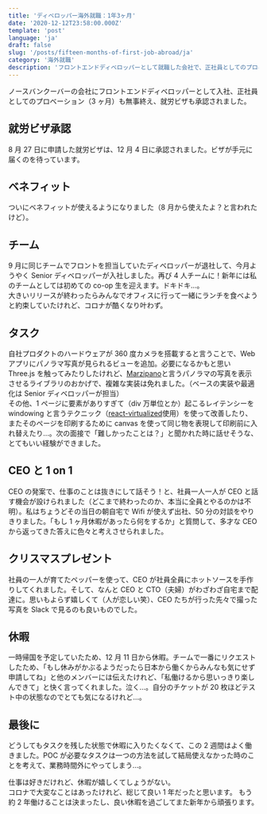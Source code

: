 ```yaml
---
title: 'ディベロッパー海外就職：1年3ヶ月'
date: '2020-12-12T23:58:00.000Z'
template: 'post'
language: 'ja'
draft: false
slug: '/posts/fifteen-months-of-first-job-abroad/ja'
category: '海外就職'
description: 'フロントエンドディベロッパーとして就職した会社で、正社員としてのプロベーションも終了。就労ビザが承認されました。フロントエンドディベロッパーが加わり、4人チームになりました。'
---
```


ノースバンクーバーの会社にフロントエンドディベロッパーとして入社、正社員としてのプロベーション（3 ヶ月）も無事終え、就労ビザも承認されました。

## 就労ビザ承認

8 月 27 日に申請した就労ビザは、12 月 4 日に承認されました。ビザが手元に届くのを待っています。

## ベネフィット

ついにベネフィットが使えるようになりました（8 月から使えたよ？と言われたけど）。

## チーム

9 月に同じチームでフロントを担当していたディベロッパーが退社して、今月ようやく Senior ディベロッパーが入社しました。再び 4 人チームに！新年には私のチームとしては初めての co-op 生を迎えます。ドキドキ…。<br/>
大きいリリースが終わったらみんなでオフィスに行って一緒にランチを食べようと約束していたけれど、コロナが酷くなり叶わず。

## タスク

自社プロダクトのハードウェアが 360 度カメラを搭載すると言うことで、Web アプリにパノラマ写真が見られるビューを追加。必要になるかもと思い Three.js を触ってみたりしたけれど、[Marzipano](https://www.marzipano.net/)と言うパノラマの写真を表示させるライブラリのおかげで、複雑な実装は免れました。（ベースの実装や最適化は Senior ディベロッパーが担当）<br/>
その他、1 ページに要素がありすぎて（div 万単位とか）起こるレイテンシーを windowing と言うテクニック（[react-virtualized](https://github.com/bvaughn/react-virtualized)使用）を使って改善したり、またそのページを印刷するために canvas を使って同じ物を表現して印刷前に入れ替えたり…。次の面接で「難しかったことは？」と聞かれた時に話せそうな、とてもいい経験ができました。

## CEO と 1 on 1

CEO の発案で、仕事のことは抜きにして話そう！と、社員一人一人が CEO と話す機会が設けられました（どこまで終わったのか、本当に全員とやるのかは不明）。私はちょうどその当日の朝自宅で Wifi が使えず出社、50 分の対談をやりきりました。「もし 1 ヶ月休暇があったら何をするか」と質問して、多才な CEO から返ってきた答えに色々と考えさせられました。

## クリスマスプレゼント

社員の一人が育てたペッパーを使って、CEO が社員全員にホットソースを手作りしてくれました。そして、なんと CEO と CTO（夫婦）がわざわざ自宅まで配達に。思いもよらず嬉しくて（人が恋しい笑）、CEO たちが行った先々で撮った写真を Slack で見るのも良いものでした。

## 休暇

一時帰国を予定していたため、12 月 11 日から休暇。チームで一番にリクエストしたため、「もし休みがかぶるようだったら日本から働くからみんなも気にせず申請してね」と他のメンバーには伝えたけれど、「私働けるから思いっきり楽しんできて」と快く言ってくれました。泣く…。自分のチケットが 20 枚ほどテスト中の状態なのでとても気になるけれど…。

## 最後に

どうしてもタスクを残した状態で休暇に入りたくなくて、この 2 週間はよく働きました。POC が必要なタスクは一つの方法を試して結局使えなかった時のことを考えて、業務時間外にやってしまう…。

仕事は好きだけれど、休暇が嬉しくてしょうがない。<br/>
コロナで大変なことはあったけれど、総じて良い 1 年だったと思います。
もう約 2 年働けることは決まったし、良い休暇を過ごしてまた新年から頑張ります。
